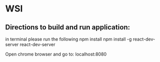 # WSI

## Directions to build and run application:
in terminal please run the following
npm install
npm install -g react-dev-server
react-dev-server

Open chrome browser and go to: localhost:8080